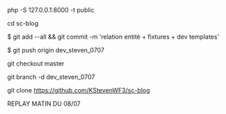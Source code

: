 php -S 127.0.0.1:8000 -t public

cd sc-blog

$ git add --all && git commit -m 'relation entité + fixtures + dev templates'

$ git push origin dev_steven_0707

git checkout master

git branch -d dev_steven_0707

git clone <https://github.com/KStevenWF3/sc-blog>

REPLAY MATIN DU 08/07

